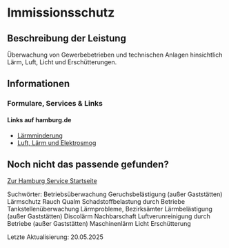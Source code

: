 




Immissionsschutz
================

Beschreibung der Leistung
-------------------------

Überwachung von Gewerbebetrieben und technischen Anlagen hinsichtlich Lärm, Luft, Licht und Erschütterungen.

Informationen
-------------

### Formulare, Services & Links

#### Links auf hamburg.de

* [Lärmminderung](https://www.hamburg.de/politik-und-verwaltung/behoerden/bjv/themen/verbraucherschutz/gesundheit-umwelt/laerm)
* [Luft, Lärm und Elektrosmog](https://www.hamburg.de/luft-laerm/)

Noch nicht das passende gefunden?
---------------------------------

 [Zur Hamburg Service Startseite](/service/)

Suchwörter: Betriebsüberwachung Geruchsbelästigung (außer Gaststätten) Lärmschutz Rauch Qualm Schadstoffbelastung durch Betriebe Tankstellenüberwachung Lärmprobleme, Bezirksämter Lärmbelästigung (außer Gaststätten) Discolärm Nachbarschaft Luftverunreinigung durch Betriebe (außer Gaststätten) Maschinenlärm Licht Erschütterung

Letzte Aktualisierung: 20.05.2025

